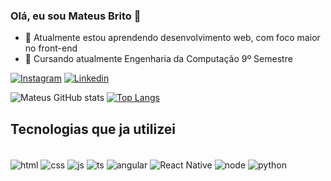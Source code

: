 ### Olá, eu sou Mateus Brito 👋

- 🌱 Atualmente estou aprendendo desenvolvimento web, com foco maior no front-end
- 📖 Cursando atualmente Engenharia da Computação 9º Semestre

[![Instagram](https://img.shields.io/badge/Instagram-E4405F?style=for-the-badge&logo=instagram&logoColor=white)](https://www.instagram.com/mateus.brito.br)
[![Linkedin](https://img.shields.io/badge/LinkedIn-0077B5?style=for-the-badge&logo=linkedin&logoColor=white)](linkedin.com/in/mateus-brito-4aa977264)

![Mateus GitHub stats](https://github-readme-stats.vercel.app/api?username=MateusSPBrito&show_icons=true&theme=dracula)
[![Top Langs](https://github-readme-stats.vercel.app/api/top-langs/?username=MateusSPBrito&&hide_progress=true)](https://github.com/MateusSPBrito/github-readme-stats)



## Tecnologias que ja utilizei
<div><br/>
    <img align="center" alt="html" src="https://img.shields.io/badge/HTML5-E34F26?style=for-the-badge&logo=html5&logoColor=white">
    <img align="center" alt="css" src="https://img.shields.io/badge/CSS3-1572B6?style=for-the-badge&logo=css3&logoColor=white">
     <img align="center" alt="js" src="https://img.shields.io/badge/JavaScript-F7DF1E?style=for-the-badge&logo=javascript&logoColor=black">
     <img align="center" alt="ts" src="https://img.shields.io/badge/TypeScript-007ACC?style=for-the-badge&logo=typescript&logoColor=white">
     <img align="center" alt="angular" src="https://img.shields.io/badge/Angular-DD0031?style=for-the-badge&logo=angular&logoColor=white">
     <img align="center" alt="React Native" src="https://img.shields.io/badge/React_Native-20232A?style=for-the-badge&logo=react&logoColor=61DAFB">
     <img align="center" alt="node" src="https://img.shields.io/badge/Node.js-43853D?style=for-the-badge&logo=node.js&logoColor=white">
     <img align="center" alt="python" src="https://img.shields.io/badge/Python-3776AB?style=for-the-badge&logo=python&logoColor=white">
</div>

<!--
**MateusSPBrito/MateusSPBrito** is a ✨ _special_ ✨ repository because its `README.md` (this file) appears on your GitHub profile.

Here are some ideas to get you started:

- 🔭 I’m currently working on ...
- 🌱 I’m currently learning ...
- 👯 I’m looking to collaborate on ...
- 🤔 I’m looking for help with ...
- 💬 Ask me about ...
- 📫 How to reach me: ...
- 😄 Pronouns: ...
- ⚡ Fun fact: ...
-->
